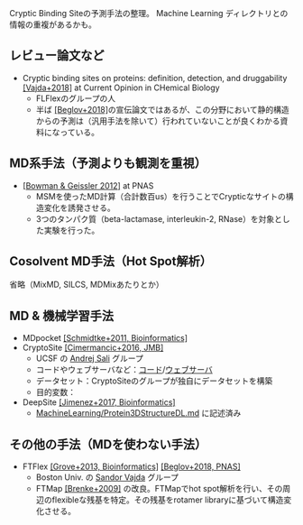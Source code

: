 Cryptic Binding Siteの予測手法の整理。
Machine Learning ディレクトリとの情報の重複があるかも。
<!-- TEMPLATE
* NAME [[AUTHOR YEAR]](ADDRESS) at JOURNAL NAME
  * INSTITUTE NAME の PRINCIPAL INVESTIGATOR グループ
  * コードやウェブサーバなど：存在すればアドレスを記述
  * データセット：
  * 目的変数：
  * 推しポイント（あれば）
-->

## レビュー論文など
* Cryptic binding sites on proteins: definition, detection, and druggability [[Vajda+2018]](https://doi.org/10.1016/j.cbpa.2018.05.003) at Current Opinion in CHemical Biology
  * FLFlexのグループの人
  * 半ば [[Beglov+2018]](http://www.pnas.org/lookup/doi/10.1073/pnas.1711490115)の宣伝論文ではあるが、この分野において静的構造からの予測は（汎用手法を除いて）行われていないことが良くわかる資料になっている。

## MD系手法（予測よりも観測を重視）
* [[Bowman & Geissler 2012]](https://www.pnas.org/content/109/29/11681) at PNAS
  * MSMを使ったMD計算（合計数百us）を行うことでCrypticなサイトの構造変化を誘発させる。
  * 3つのタンパク質（beta-lactamase, interleukin-2, RNase）を対象とした実験を行った。

## Cosolvent MD手法（Hot Spot解析）
省略（MixMD, SILCS, MDMixあたりとか）

## MD & 機械学習手法
  
* MDpocket [[Schmidtke+2011, Bioinformatics]](https://academic.oup.com/bioinformatics/article-lookup/doi/10.1093/bioinformatics/btr550) 
* CryptoSite [[Cimermancic+2016, JMB]](https://www.sciencedirect.com/science/article/pii/S0022283616000851)
  * UCSF の [Andrej Sali](https://salilab.org/) グループ
  * コードやウェブサーバなど：[コード](https://github.com/salilab/cryptosite/)/[ウェブサーバ](https://modbase.compbio.ucsf.edu/cryptosite/)
  * データセット：CryptoSiteのグループが独自にデータセットを構築
  * 目的変数：
* DeepSite [[Jimenez+2017, Bioinformatics]](https://academic.oup.com/bioinformatics/article/33/19/3036/3859178)
  * [MachineLearning/Protein3DStructureDL.md](https://github.com/keisuke-yanagisawa/knowledge/blob/master/MachineLearning/Protein3DStructureDL.md) に記述済み 

## その他の手法（MDを使わない手法）

* FTFlex [[Grove+2013, Bioinformatics]](https://academic.oup.com/bioinformatics/article/29/9/1218/217688) [[Beglov+2018, PNAS]](http://www.pnas.org/lookup/doi/10.1073/pnas.1711490115)
  * Boston Univ. の [Sandor Vajda](https://structure.bu.edu/) グループ
  * FTMap [[Brenke+2009]](https://academic.oup.com/bioinformatics/article-lookup/doi/10.1093/bioinformatics/btp036) の改良。FTMapでhot spot解析を行い、その周辺のflexibleな残基を特定。その残基をrotamer libraryに基づいて構造変化させる。
